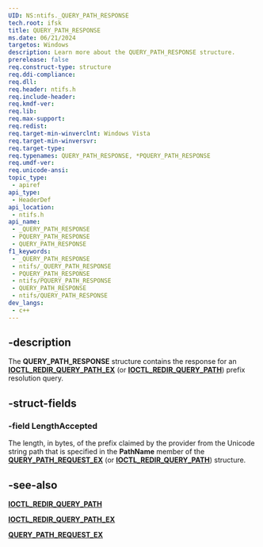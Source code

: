 ```yaml
---
UID: NS:ntifs._QUERY_PATH_RESPONSE
tech.root: ifsk
title: QUERY_PATH_RESPONSE
ms.date: 06/21/2024
targetos: Windows
description: Learn more about the QUERY_PATH_RESPONSE structure.
prerelease: false
req.construct-type: structure
req.ddi-compliance: 
req.dll: 
req.header: ntifs.h
req.include-header: 
req.kmdf-ver: 
req.lib: 
req.max-support: 
req.redist: 
req.target-min-winverclnt: Windows Vista
req.target-min-winversvr: 
req.target-type: 
req.typenames: QUERY_PATH_RESPONSE, *PQUERY_PATH_RESPONSE
req.umdf-ver: 
req.unicode-ansi: 
topic_type:
 - apiref
api_type:
 - HeaderDef
api_location:
 - ntifs.h
api_name:
 - _QUERY_PATH_RESPONSE
 - PQUERY_PATH_RESPONSE
 - QUERY_PATH_RESPONSE
f1_keywords:
 - _QUERY_PATH_RESPONSE
 - ntifs/_QUERY_PATH_RESPONSE
 - PQUERY_PATH_RESPONSE
 - ntifs/PQUERY_PATH_RESPONSE
 - QUERY_PATH_RESPONSE
 - ntifs/QUERY_PATH_RESPONSE
dev_langs:
 - c++
---
```


## -description

The **QUERY_PATH_RESPONSE** structure contains the response for an [**IOCTL_REDIR_QUERY_PATH_EX**](ni-ntifs-ioctl_redir_query_path_ex.md) (or [**IOCTL_REDIR_QUERY_PATH**](ni-ntifs-ioctl_redir_query_path.md)) prefix resolution query.

## -struct-fields

### -field LengthAccepted

The length, in bytes, of the prefix claimed by the provider from the Unicode string path that is specified in the **PathName** member of the [**QUERY_PATH_REQUEST_EX**](ns-ntifs-query_path_request_ex.md) (or [**IOCTL_REDIR_QUERY_PATH**](ni-ntifs-ioctl_redir_query_path.md)) structure.

## -see-also

[**IOCTL_REDIR_QUERY_PATH**](ni-ntifs-ioctl_redir_query_path.md)

[**IOCTL_REDIR_QUERY_PATH_EX**](ni-ntifs-ioctl_redir_query_path_ex.md)

[**QUERY_PATH_REQUEST_EX**](ns-ntifs-query_path_request_ex.md)
